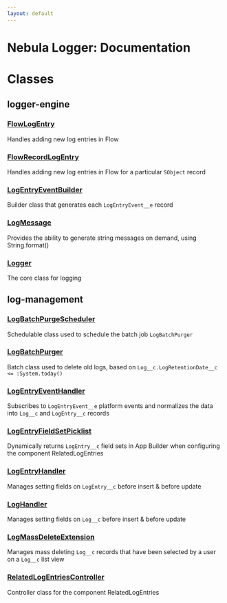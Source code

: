 ```yaml
---
layout: default
---
```

# Nebula Logger: Documentation
# Classes
## logger-engine

### [FlowLogEntry](logger-engine/FlowLogEntry)


Handles adding new log entries in Flow



### [FlowRecordLogEntry](logger-engine/FlowRecordLogEntry)


Handles adding new log entries in Flow for a particular `SObject` record



### [LogEntryEventBuilder](logger-engine/LogEntryEventBuilder)


Builder class that generates each `LogEntryEvent__e` record



### [LogMessage](logger-engine/LogMessage)


Provides the ability to generate string messages on demand, using String.format()



### [Logger](logger-engine/Logger)


The core class for logging


## log-management

### [LogBatchPurgeScheduler](log-management/LogBatchPurgeScheduler)


Schedulable class used to schedule the batch job `LogBatchPurger`



### [LogBatchPurger](log-management/LogBatchPurger)


Batch class used to delete old logs, based on `Log__c.LogRetentionDate__c <= :System.today()`



### [LogEntryEventHandler](log-management/LogEntryEventHandler)


Subscribes to `LogEntryEvent__e` platform events and normalizes the data into `Log__c` and `LogEntry__c` records



### [LogEntryFieldSetPicklist](log-management/LogEntryFieldSetPicklist)


Dynamically returns `LogEntry__c` field sets in App Builder when configuring the component RelatedLogEntries



### [LogEntryHandler](log-management/LogEntryHandler)


Manages setting fields on `LogEntry__c` before insert & before update



### [LogHandler](log-management/LogHandler)


Manages setting fields on `Log__c` before insert & before update



### [LogMassDeleteExtension](log-management/LogMassDeleteExtension)


Manages mass deleting `Log__c` records that have been selected by a user on a `Log__c` list view



### [RelatedLogEntriesController](log-management/RelatedLogEntriesController)


Controller class for the component RelatedLogEntries


